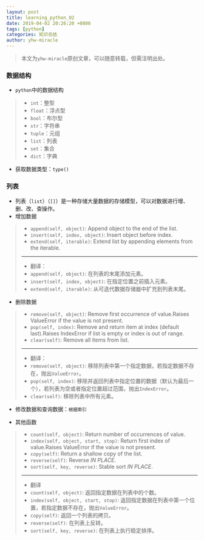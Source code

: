 ```yaml
---
layout: post
title: learning_python_02
date: 2019-04-02 20:26:20 +0800
tags: [python]
categories: 知识总结
author: yhw-miracle
---
```


> 本文为`yhw-miracle`原创文章，可以随意转载，但需注明出处。

### 数据结构
* `python`中的数据结构
> * `int`：整型
> * `float`：浮点型
> * `bool`：布尔型
> * `str`：字符串
> * `tuple`：元组
> * `list`：列表
> * `set`：集合
> * `dict`：字典

* 获取数据类型：`type()`

### 列表
* 列表（`list`）（`[]`）是一种存储大量数据的存储模型，可以对数据进行增、删、改、查操作。
* 增加数据
> * `append(self, object)`: Append object to the end of the list.
> * `insert(self, index, object)`: Insert object before index.
> * `extend(self, iterable)`: Extend list by appending elements from the iterable.
> ___
> * 翻译：
> * `append(self, object)`: 在列表的末尾添加元素。
> * `insert(self, index, object)`: 在指定位置之前插入元素。
> * `extend(self, iterable)`: 从可迭代数据存储器中扩充到列表末尾。

* 删除数据
> * `remove(self, object)`: Remove first occurrence of value.Raises ValueError if the value is not present.
> * `pop(self, index)`: Remove and return item at index (default last).Raises IndexError if list is empty or index is out of range.
> * `clear(self)`: Remove all items from list.
> ___
> * 翻译：
> * `remove(self, object)`: 移除列表中第一个指定数据，若指定数据不存在，抛出`ValueError`。
> * `pop(self, index)`: 移除并返回列表中指定位置的数据（默认为最后一个），若列表为空或者指定位置超过范围，抛出`IndexError`。
> * `clear(self)`: 移除列表中所有元素。

* 修改数据和查询数据：`根据索引`

* 其他函数
> * `count(self, object)`: Return number of occurrences of value.
> * `index(self, object, start, stop)`: Return first index of value.Raises ValueError if the value is not present.
> * `copy(self)`: Return a shallow copy of the list.
> * `reverse(self)`: Reverse *IN PLACE*.
> * `sort(self, key, reverse)`: Stable sort *IN PLACE*.
> ___
> * 翻译
> * `count(self, object)`: 返回指定数据在列表中的个数。
> * `index(self, object, start, stop)`: 返回指定数据在列表中第一个位置，若指定数据不存在，抛出`ValueError`。
> * `copy(self)`: 返回一个列表的拷贝。
> * `reverse(self)`: 在列表上反转。
> * `sort(self, key, reverse)`: 在列表上执行稳定排序。
